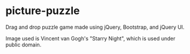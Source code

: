 # picture-puzzle

Drag and drop puzzle game made using jQuery, Bootstrap, and jQuery UI.

Image used is Vincent van Gogh's "Starry Night", which is used under public domain.
